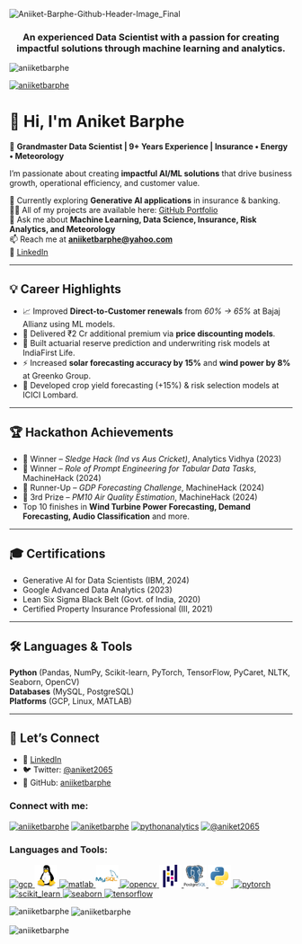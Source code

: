 ![Aniiket-Barphe-Github-Header-Image_Final](https://github.com/aniiketbarphe/aniiketbarphe/assets/84449238/af282ebc-f5b5-427c-9097-a07ee803b6d3)

<h3 align="center">An experienced Data Scientist with a passion for creating impactful solutions through machine learning and analytics.</h3>

<p align="left"> <img src="https://komarev.com/ghpvc/?username=aniiketbarphe&label=Profile%20views&color=0e75b6&style=flat" alt="aniiketbarphe" /> </p>

<p align="left"> <a href="https://github.com/ryo-ma/github-profile-trophy"><img src="https://github-profile-trophy.vercel.app/?username=aniiketbarphe" alt="aniiketbarphe" /></a> </p>

# 👋 Hi, I'm Aniket Barphe

🚀 **Grandmaster Data Scientist | 9+ Years Experience | Insurance • Energy • Meteorology**

I’m passionate about creating **impactful AI/ML solutions** that drive business growth, operational efficiency, and customer value.  

🌱 Currently exploring **Generative AI applications** in insurance & banking.  
👨‍💻 All of my projects are available here: [GitHub Portfolio](https://github.com/aniiketbarphe)  
💬 Ask me about **Machine Learning, Data Science, Insurance, Risk Analytics, and Meteorology**  
📫 Reach me at **aniiketbarphe@yahoo.com**  
🔗 [LinkedIn](https://www.linkedin.com/in/aniiketbarphe/)  

---

## 💡 Career Highlights
- 📈 Improved **Direct-to-Customer renewals** from *60% → 65%* at Bajaj Allianz using ML models.  
- 💸 Delivered ₹2 Cr additional premium via **price discounting models**.  
- 🧮 Built actuarial reserve prediction and underwriting risk models at IndiaFirst Life.  
- ⚡ Increased **solar forecasting accuracy by 15%** and **wind power by 8%** at Greenko Group.  
- 🌾 Developed crop yield forecasting (+15%) & risk selection models at ICICI Lombard.  

---

## 🏆 Hackathon Achievements
- 🥇 Winner – *Sledge Hack (Ind vs Aus Cricket)*, Analytics Vidhya (2023)  
- 🥇 Winner – *Role of Prompt Engineering for Tabular Data Tasks*, MachineHack (2024)  
- 🥈 Runner-Up – *GDP Forecasting Challenge*, MachineHack (2024)  
- 🥉 3rd Prize – *PM10 Air Quality Estimation*, MachineHack (2024)  
- Top 10 finishes in **Wind Turbine Power Forecasting, Demand Forecasting, Audio Classification** and more.  

---

## 🎓 Certifications
- Generative AI for Data Scientists (IBM, 2024)  
- Google Advanced Data Analytics (2023)  
- Lean Six Sigma Black Belt (Govt. of India, 2020)  
- Certified Property Insurance Professional (III, 2021)  

---

## 🛠️ Languages & Tools
**Python** (Pandas, NumPy, Scikit-learn, PyTorch, TensorFlow, PyCaret, NLTK, Seaborn, OpenCV)  
**Databases** (MySQL, PostgreSQL)  
**Platforms** (GCP, Linux, MATLAB)  

---

## 🌟 Let’s Connect
- 📌 [LinkedIn](https://www.linkedin.com/in/aniiketbarphe/)  
- 🐦 Twitter: [@aniket2065](https://twitter.com/aniket2065)  
- 📂 GitHub: [aniiketbarphe](https://github.com/aniiketbarphe)  


<h3 align="left">Connect with me:</h3>
<p align="left">
<a href="https://linkedin.com/in/aniiketbarphe" target="blank"><img align="center" src="https://raw.githubusercontent.com/rahuldkjain/github-profile-readme-generator/master/src/images/icons/Social/linked-in-alt.svg" alt="aniiketbarphe" height="30" width="40" /></a>
<a href="https://kaggle.com/aniketbarphe" target="blank"><img align="center" src="https://raw.githubusercontent.com/rahuldkjain/github-profile-readme-generator/master/src/images/icons/Social/kaggle.svg" alt="aniketbarphe" height="30" width="40" /></a>
<a href="https://instagram.com/pythonanalytics" target="blank"><img align="center" src="https://raw.githubusercontent.com/rahuldkjain/github-profile-readme-generator/master/src/images/icons/Social/instagram.svg" alt="pythonanalytics" height="30" width="40" /></a>
<a href="https://www.hackerearth.com/@aniket2065" target="blank"><img align="center" src="https://raw.githubusercontent.com/rahuldkjain/github-profile-readme-generator/master/src/images/icons/Social/hackerearth.svg" alt="@aniket2065" height="30" width="40" /></a>
</p>

<h3 align="left">Languages and Tools:</h3>
<p align="left"> <a href="https://cloud.google.com" target="_blank" rel="noreferrer"> <img src="https://www.vectorlogo.zone/logos/google_cloud/google_cloud-icon.svg" alt="gcp" width="40" height="40"/> </a> <a href="https://www.linux.org/" target="_blank" rel="noreferrer"> <img src="https://raw.githubusercontent.com/devicons/devicon/master/icons/linux/linux-original.svg" alt="linux" width="40" height="40"/> </a> <a href="https://www.mathworks.com/" target="_blank" rel="noreferrer"> <img src="https://upload.wikimedia.org/wikipedia/commons/2/21/Matlab_Logo.png" alt="matlab" width="40" height="40"/> </a> <a href="https://www.mysql.com/" target="_blank" rel="noreferrer"> <img src="https://raw.githubusercontent.com/devicons/devicon/master/icons/mysql/mysql-original-wordmark.svg" alt="mysql" width="40" height="40"/> </a> <a href="https://opencv.org/" target="_blank" rel="noreferrer"> <img src="https://www.vectorlogo.zone/logos/opencv/opencv-icon.svg" alt="opencv" width="40" height="40"/> </a> <a href="https://pandas.pydata.org/" target="_blank" rel="noreferrer"> <img src="https://raw.githubusercontent.com/devicons/devicon/2ae2a900d2f041da66e950e4d48052658d850630/icons/pandas/pandas-original.svg" alt="pandas" width="40" height="40"/> </a> <a href="https://www.postgresql.org" target="_blank" rel="noreferrer"> <img src="https://raw.githubusercontent.com/devicons/devicon/master/icons/postgresql/postgresql-original-wordmark.svg" alt="postgresql" width="40" height="40"/> </a> <a href="https://www.python.org" target="_blank" rel="noreferrer"> <img src="https://raw.githubusercontent.com/devicons/devicon/master/icons/python/python-original.svg" alt="python" width="40" height="40"/> </a> <a href="https://pytorch.org/" target="_blank" rel="noreferrer"> <img src="https://www.vectorlogo.zone/logos/pytorch/pytorch-icon.svg" alt="pytorch" width="40" height="40"/> </a> <a href="https://scikit-learn.org/" target="_blank" rel="noreferrer"> <img src="https://upload.wikimedia.org/wikipedia/commons/0/05/Scikit_learn_logo_small.svg" alt="scikit_learn" width="40" height="40"/> </a> <a href="https://seaborn.pydata.org/" target="_blank" rel="noreferrer"> <img src="https://seaborn.pydata.org/_images/logo-mark-lightbg.svg" alt="seaborn" width="40" height="40"/> </a> <a href="https://www.tensorflow.org" target="_blank" rel="noreferrer"> <img src="https://www.vectorlogo.zone/logos/tensorflow/tensorflow-icon.svg" alt="tensorflow" width="40" height="40"/> </a> </p>

<p><img align="left" src="https://github-readme-stats.vercel.app/api/top-langs?username=aniiketbarphe&show_icons=true&locale=en&layout=compact" alt="aniiketbarphe" /></p>

<p>&nbsp;<img align="center" src="https://github-readme-stats.vercel.app/api?username=aniiketbarphe&show_icons=true&locale=en" alt="aniiketbarphe" /></p>

<p><img align="center" src="https://github-readme-streak-stats.herokuapp.com/?user=aniiketbarphe&" alt="aniiketbarphe" /></p>
